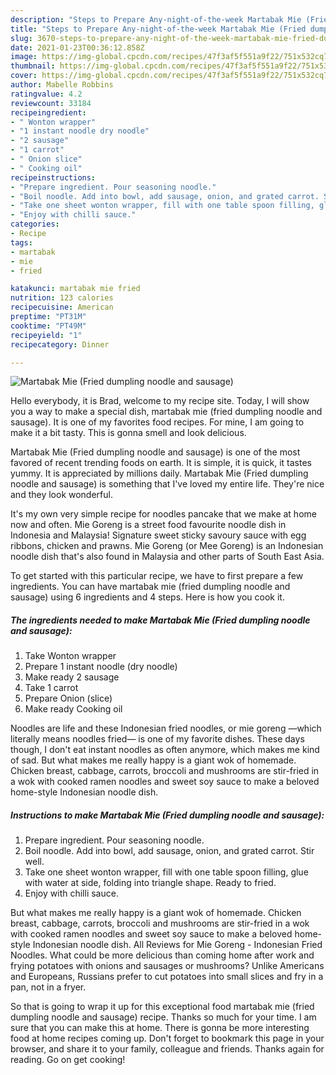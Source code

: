 ```yaml
---
description: "Steps to Prepare Any-night-of-the-week Martabak Mie (Fried dumpling noodle and sausage)"
title: "Steps to Prepare Any-night-of-the-week Martabak Mie (Fried dumpling noodle and sausage)"
slug: 3670-steps-to-prepare-any-night-of-the-week-martabak-mie-fried-dumpling-noodle-and-sausage
date: 2021-01-23T00:36:12.858Z
image: https://img-global.cpcdn.com/recipes/47f3af5f551a9f22/751x532cq70/martabak-mie-fried-dumpling-noodle-and-sausage-recipe-main-photo.jpg
thumbnail: https://img-global.cpcdn.com/recipes/47f3af5f551a9f22/751x532cq70/martabak-mie-fried-dumpling-noodle-and-sausage-recipe-main-photo.jpg
cover: https://img-global.cpcdn.com/recipes/47f3af5f551a9f22/751x532cq70/martabak-mie-fried-dumpling-noodle-and-sausage-recipe-main-photo.jpg
author: Mabelle Robbins
ratingvalue: 4.2
reviewcount: 33184
recipeingredient:
- " Wonton wrapper"
- "1 instant noodle dry noodle"
- "2 sausage"
- "1 carrot"
- " Onion slice"
- " Cooking oil"
recipeinstructions:
- "Prepare ingredient. Pour seasoning noodle."
- "Boil noodle. Add into bowl, add sausage, onion, and grated carrot. Stir well."
- "Take one sheet wonton wrapper, fill with one table spoon filling, glue with water at side, folding into triangle shape. Ready to fried."
- "Enjoy with chilli sauce."
categories:
- Recipe
tags:
- martabak
- mie
- fried

katakunci: martabak mie fried 
nutrition: 123 calories
recipecuisine: American
preptime: "PT31M"
cooktime: "PT49M"
recipeyield: "1"
recipecategory: Dinner

---
```



![Martabak Mie (Fried dumpling noodle and sausage)](https://img-global.cpcdn.com/recipes/47f3af5f551a9f22/751x532cq70/martabak-mie-fried-dumpling-noodle-and-sausage-recipe-main-photo.jpg)

Hello everybody, it is Brad, welcome to my recipe site. Today, I will show you a way to make a special dish, martabak mie (fried dumpling noodle and sausage). It is one of my favorites food recipes. For mine, I am going to make it a bit tasty. This is gonna smell and look delicious.

Martabak Mie (Fried dumpling noodle and sausage) is one of the most favored of recent trending foods on earth. It is simple, it is quick, it tastes yummy. It is appreciated by millions daily. Martabak Mie (Fried dumpling noodle and sausage) is something that I've loved my entire life. They're nice and they look wonderful.

It&#39;s my own very simple recipe for noodles pancake that we make at home now and often. Mie Goreng is a street food favourite noodle dish in Indonesia and Malaysia! Signature sweet sticky savoury sauce with egg ribbons, chicken and prawns. Mie Goreng (or Mee Goreng) is an Indonesian noodle dish that&#39;s also found in Malaysia and other parts of South East Asia.


To get started with this particular recipe, we have to first prepare a few ingredients. You can have martabak mie (fried dumpling noodle and sausage) using 6 ingredients and 4 steps. Here is how you cook it.

<!--inarticleads1-->

##### The ingredients needed to make Martabak Mie (Fried dumpling noodle and sausage):

1. Take  Wonton wrapper
1. Prepare 1 instant noodle (dry noodle)
1. Make ready 2 sausage
1. Take 1 carrot
1. Prepare  Onion (slice)
1. Make ready  Cooking oil


Noodles are life and these Indonesian fried noodles, or mie goreng —which literally means noodles fried— is one of my favorite dishes. These days though, I don&#39;t eat instant noodles as often anymore, which makes me kind of sad. But what makes me really happy is a giant wok of homemade. Chicken breast, cabbage, carrots, broccoli and mushrooms are stir-fried in a wok with cooked ramen noodles and sweet soy sauce to make a beloved home-style Indonesian noodle dish. 

<!--inarticleads2-->

##### Instructions to make Martabak Mie (Fried dumpling noodle and sausage):

1. Prepare ingredient. Pour seasoning noodle.
1. Boil noodle. Add into bowl, add sausage, onion, and grated carrot. Stir well.
1. Take one sheet wonton wrapper, fill with one table spoon filling, glue with water at side, folding into triangle shape. Ready to fried.
1. Enjoy with chilli sauce.


But what makes me really happy is a giant wok of homemade. Chicken breast, cabbage, carrots, broccoli and mushrooms are stir-fried in a wok with cooked ramen noodles and sweet soy sauce to make a beloved home-style Indonesian noodle dish. All Reviews for Mie Goreng - Indonesian Fried Noodles. What could be more delicious than coming home after work and frying potatoes with onions and sausages or mushrooms? Unlike Americans and Europeans, Russians prefer to cut potatoes into small slices and fry in a pan, not in a fryer. 

So that is going to wrap it up for this exceptional food martabak mie (fried dumpling noodle and sausage) recipe. Thanks so much for your time. I am sure that you can make this at home. There is gonna be more interesting food at home recipes coming up. Don't forget to bookmark this page in your browser, and share it to your family, colleague and friends. Thanks again for reading. Go on get cooking!
